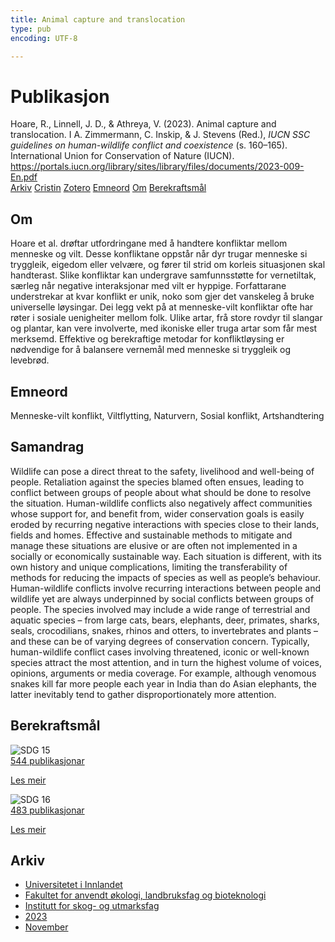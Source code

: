 ```yaml
---
title: Animal capture and translocation
type: pub
encoding: UTF-8

---
```

<h1>Publikasjon</h1>
<article id="csl-bib-container-4I65F6CT" class="csl-bib-container">
  <div class="csl-bib-body"> <div class="csl-entry">Hoare, R., Linnell, J. D., &#38; Athreya, V. (2023). Animal capture and translocation. I A. Zimmermann, C. Inskip, &#38; J. Stevens (Red.), <i>IUCN SSC guidelines on human-wildlife conflict and coexistence</i> (s. 160–165). International Union for Conservation of Nature (IUCN). <a href="https://portals.iucn.org/library/sites/library/files/documents/2023-009-En.pdf">https://portals.iucn.org/library/sites/library/files/documents/2023-009-En.pdf</a></div> </div>
  <div class="csl-bib-buttons">
    <a href="#taxonomy-article-4I65F6CT" alt="archive" class="csl-bib-button">Arkiv</a>
    <a href="https://app.cristin.no/results/show.jsf?id=2206855" alt="Cristin" class="csl-bib-button">Cristin</a>
    <a href="http://zotero.org/groups/5881554/items/4I65F6CT" alt="Zotero" class="csl-bib-button">Zotero</a>
    <a href="#keywords-article-4I65F6CT" alt="keywords" class="csl-bib-button">Emneord</a>
    <a href="#about-article-4I65F6CT" alt="about_pub" class="csl-bib-button">Om</a>
    <a href="#sdg-article-4I65F6CT" alt="sdg" class="csl-bib-button">Berekraftsmål</a>
  </div>
  <div id="csl-bib-meta-container-4I65F6CT"></div>
</article>
<div id="csl-bib-meta-4I65F6CT" class="csl-bib-meta">
  <article id="about-article-4I65F6CT" class="about_pub-article">
    <h1>Om</h1>
    Hoare et al. drøftar utfordringane med å handtere konfliktar mellom menneske og vilt. Desse konfliktane oppstår når dyr trugar menneske si tryggleik, eigedom eller velvære, og fører til strid om korleis situasjonen skal handterast. Slike konfliktar kan undergrave samfunnsstøtte for vernetiltak, særleg når negative interaksjonar med vilt er hyppige. Forfattarane understrekar at kvar konflikt er unik, noko som gjer det vanskeleg å bruke universelle løysingar. Dei legg vekt på at menneske-vilt konfliktar ofte har røter i sosiale uenigheiter mellom folk. Ulike artar, frå store rovdyr til slangar og plantar, kan vere involverte, med ikoniske eller truga artar som får mest merksemd. Effektive og berekraftige metodar for konfliktløysing er nødvendige for å balansere vernemål med menneske si tryggleik og levebrød.
  </article>
  <article id="keywords-article-4I65F6CT" class="keywords-article">
    <h1>Emneord</h1>
    Menneske-vilt konflikt, Viltflytting, Naturvern, Sosial konflikt, Artshandtering
  </article>
  <article id="abstract-article-4I65F6CT" class="abstract-article">
    <h1>Samandrag</h1>
    Wildlife can pose a direct threat to the safety, livelihood and well-being of people. Retaliation against  the species blamed often ensues, leading to conflict between groups of people about what should be  done to resolve the situation. Human-wildlife conflicts also negatively affect communities whose support for, and benefit from, wider conservation goals is easily eroded by recurring negative interactions with species close to their lands, fields and homes. Effective and sustainable methods to mitigate and manage these situations are elusive or are often not implemented in a socially or  
economically sustainable way. Each situation is different, with its own history and unique complications, limiting the transferability of methods for reducing the impacts of species as well as people’s behaviour. 
Human-wildlife conflicts involve recurring interactions between people and wildlife yet are always underpinned by social conflicts between groups of people. The species involved may include a wide range of terrestrial and aquatic species – from large cats, bears, elephants, deer, primates, sharks, seals, crocodilians, snakes, rhinos and otters, to invertebrates and plants – and these can be of varying degrees of conservation concern. Typically, human-wildlife conflict cases involving threatened, iconic or well-known species attract the most attention, and in turn the highest volume of voices, opinions, arguments or media coverage. For example, although venomous snakes kill far more people each year in India than do Asian elephants, the latter inevitably tend to gather disproportionately more attention.
  </article>
  <article id="sdg-article-4I65F6CT" class="sdg-article">
    <h1>Berekraftsmål</h1>
    <div class="sdg-container"><div id="sdg15" class="sdg">
        <img src="{{< params subfolder >}}images/sdg/sdg15_nn.png" class="image" alt="SDG 15">
        <div class="sdg-overlay">
          <a href="{{< params subfolder >}}nn/archive/?sdg=15#archive" class="sdg-publication-count"><span>544</span> publikasjonar</a>
          <p><a href="https://fn.no/om-fn/fns-baerekraftsmaal/livet-paa-land?lang=nno-NO" class="sdg-read-more">Les meir</a></p>
        </div>
      </div> <div id="sdg16" class="sdg">
        <img src="{{< params subfolder >}}images/sdg/sdg16_nn.png" class="image" alt="SDG 16">
        <div class="sdg-overlay">
          <a href="{{< params subfolder >}}nn/archive/?sdg=16#archive" class="sdg-publication-count"><span>483</span> publikasjonar</a>
          <p><a href="https://fn.no/om-fn/fns-baerekraftsmaal/fred-rettferdighet-og-velfungerende-institusjoner?lang=nno-NO" class="sdg-read-more">Les meir</a></p>
        </div>
      </div></div>
  </article>
  <article id="taxonomy-article-4I65F6CT" class="taxonomy-article">
    <h1>Arkiv</h1>
    <ul>
      <li><a href="{{< params subfolder >}}nn/archive/?key=3DCRN523">Universitetet i Innlandet</a></li>
      <li><a href="{{< params subfolder >}}nn/archive/?key=T77LXH6D">Fakultet for anvendt økologi, landbruksfag og bioteknologi</a></li>
      <li><a href="{{< params subfolder >}}nn/archive/?key=7TRARPE3">Institutt for skog- og utmarksfag</a></li>
      <li><a href="{{< params subfolder >}}nn/archive/?key=WXLLSUEU">2023</a></li>
      <li><a href="{{< params subfolder >}}nn/archive/?key=BJN2DJT2">November</a></li>
    </ul>
  </article>
</div>
